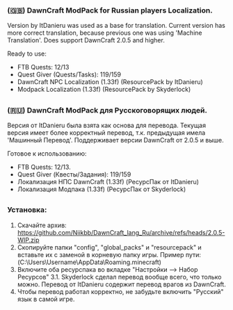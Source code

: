### (🇬🇧) DawnCraft ModPack for Russian players Localization.
Version by ItDanieru was used as a base for translation.
Current version has more correct translation, because previous one was using 'Machine Translation'.
Does support DawnCraft 2.0.5 and higher.

Ready to use:
- FTB Quests: 12/13
- Quest Giver (Quests/Tasks): 119/159
- DawnCraft NPC Localization (1.33f) (ResourcePack by ItDanieru)
- Modpack Localization (1.33f) (ResourcePack by Skyderlock)
##
### (🇷🇺) DawnCraft ModPack для Русскоговорящих людей.
Версия от ItDanieru была взята как основа для перевода.
Текущая версия имеет более корректный перевод, т.к. предыдущая имела 'Машинный Перевод'.
Поддерживает версии DawnCraft от 2.0.5 и выше.

Готовое к использованию:
- FTB Quests: 12/13.
- Quest Giver (Квесты/Задания): 119/159
- Локализация НПС DawnCraft (1.33f) (РесурсПак от ItDanieru)
- Локализация Модпака (1.33f) (РесурсПак от Skyderlock)
##
### Установка:
1. Скачайте архив: https://github.com/Niikbb/DawnCraft_lang_Ru/archive/refs/heads/2.0.5-WIP.zip
2. Скопируйте папки "config", "global_packs" и "resourcepack" и вставьте их с заменой в корневую папку игры. Пример пути: (C:\Users\Username\AppData\Roaming\.minecraft)
3. Включите оба ресурспака во вкладке "Настройки --> Набор Ресурсов"
3.1. Skyderlock сделал перевод вообще всего, что только можно. Перевод от ItDanieru содержит перевод врагов из DawnCraft. 
4. Чтобы перевод работал корректно, не забудьте включить "Русский" язык в самой игре.
